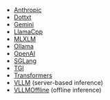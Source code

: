 - [Anthropic](./anthropic)
- [Dottxt](./dottxt)
- [Gemini](./gemini)
- [LlamaCpp](./llamacpp)
- [MLXLM](./mlxlm)
- [Ollama](./ollama)
- [OpenAI](./openai)
- [SGLang](./sglang)
- [TGI](./tgi)
- [Transformers](./transformers)
- [VLLM](./vllm) (server-based inference)
- [VLLMOffline](./vllm_offline) (offline inference)
